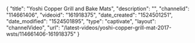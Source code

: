 {
    "title": "Yoshi Copper Grill and Bake Mats",
    "description": "",
    "channelid": "114661406",
    "videoid": "161918375",
    "date_created": "1524501251",
    "date_modified": "1524501895",
    "type": "captivate",
    "layout": "channelVideo",
    "url": "\/latest-videos\/yoshi-copper-grill-mat-2017-wsts\/114661406-161918375"
}